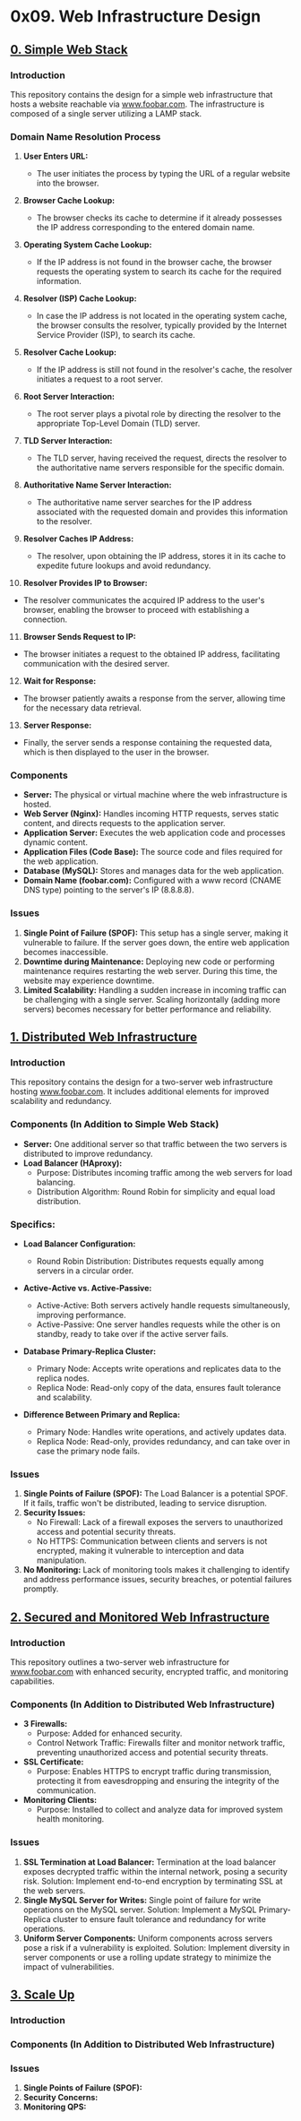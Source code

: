 # 0x09. Web Infrastructure Design

## [0. Simple Web Stack](https://github.com/MaryEhb/alx-system_engineering-devops/tree/main/0x09-web_infrastructure_design/0-simple_web_stack)

### Introduction
This repository contains the design for a simple web infrastructure that hosts a website reachable via www.foobar.com. The infrastructure is composed of a single server utilizing a LAMP stack.

### Domain Name Resolution Process
1. **User Enters URL:**
   - The user initiates the process by typing the URL of a regular website into the browser.

2. **Browser Cache Lookup:**
   - The browser checks its cache to determine if it already possesses the IP address corresponding to the entered domain name.

3. **Operating System Cache Lookup:**
   - If the IP address is not found in the browser cache, the browser requests the operating system to search its cache for the required information.

4. **Resolver (ISP) Cache Lookup:**
   - In case the IP address is not located in the operating system cache, the browser consults the resolver, typically provided by the Internet Service Provider (ISP), to search its cache.

5. **Resolver Cache Lookup:**
   - If the IP address is still not found in the resolver's cache, the resolver initiates a request to a root server.

6. **Root Server Interaction:**
   - The root server plays a pivotal role by directing the resolver to the appropriate Top-Level Domain (TLD) server.

7. **TLD Server Interaction:**
   - The TLD server, having received the request, directs the resolver to the authoritative name servers responsible for the specific domain.

8. **Authoritative Name Server Interaction:**
   - The authoritative name server searches for the IP address associated with the requested domain and provides this information to the resolver.

9. **Resolver Caches IP Address:**
   - The resolver, upon obtaining the IP address, stores it in its cache to expedite future lookups and avoid redundancy.

10. **Resolver Provides IP to Browser:**
   - The resolver communicates the acquired IP address to the user's browser, enabling the browser to proceed with establishing a connection.

11. **Browser Sends Request to IP:**
   - The browser initiates a request to the obtained IP address, facilitating communication with the desired server.

12. **Wait for Response:**
   - The browser patiently awaits a response from the server, allowing time for the necessary data retrieval.

13. **Server Response:**
   - Finally, the server sends a response containing the requested data, which is then displayed to the user in the browser.

### Components
- **Server:** The physical or virtual machine where the web infrastructure is hosted.
- **Web Server (Nginx):** Handles incoming HTTP requests, serves static content, and directs requests to the application server.
- **Application Server:** Executes the web application code and processes dynamic content.
- **Application Files (Code Base):** The source code and files required for the web application.
- **Database (MySQL):** Stores and manages data for the web application.
- **Domain Name (foobar.com):** Configured with a www record (CNAME DNS type) pointing to the server's IP (8.8.8.8).

### Issues
1. **Single Point of Failure (SPOF):** This setup has a single server, making it vulnerable to failure. If the server goes down, the entire web application becomes inaccessible.
2. **Downtime during Maintenance:** Deploying new code or performing maintenance requires restarting the web server. During this time, the website may experience downtime.
3. **Limited Scalability:** Handling a sudden increase in incoming traffic can be challenging with a single server. Scaling horizontally (adding more servers) becomes necessary for better performance and reliability.

## [1. Distributed Web Infrastructure](https://github.com/MaryEhb/alx-system_engineering-devops/tree/main/0x09-web_infrastructure_design/1-distributed_web_infrastructure)

### Introduction
This repository contains the design for a two-server web infrastructure hosting www.foobar.com. It includes additional elements for improved scalability and redundancy.

### Components (In Addition to Simple Web Stack)
- **Server:** One additional server so that traffic between the two servers is distributed to improve redundancy.
- **Load Balancer (HAproxy):**
   - Purpose: Distributes incoming traffic among the web servers for load balancing.
   - Distribution Algorithm: Round Robin for simplicity and equal load distribution.

### Specifics:
- **Load Balancer Configuration:**
  - Round Robin Distribution: Distributes requests equally among servers in a circular order.

- **Active-Active vs. Active-Passive:**
  - Active-Active: Both servers actively handle requests simultaneously, improving performance.
  - Active-Passive: One server handles requests while the other is on standby, ready to take over if the active server fails.

- **Database Primary-Replica Cluster:**
  - Primary Node: Accepts write operations and replicates data to the replica nodes.
  - Replica Node: Read-only copy of the data, ensures fault tolerance and scalability.

- **Difference Between Primary and Replica:**
  - Primary Node: Handles write operations, and actively updates data.
  - Replica Node: Read-only, provides redundancy, and can take over in case the primary node fails.

### Issues
1. **Single Points of Failure (SPOF):** The Load Balancer is a potential SPOF. If it fails, traffic won't be distributed, leading to service disruption.
2. **Security Issues:**
   - No Firewall: Lack of a firewall exposes the servers to unauthorized access and potential security threats.
   - No HTTPS: Communication between clients and servers is not encrypted, making it vulnerable to interception and data manipulation.
3. **No Monitoring:** Lack of monitoring tools makes it challenging to identify and address performance issues, security breaches, or potential failures promptly.

## [2. Secured and Monitored Web Infrastructure](https://github.com/MaryEhb/alx-system_engineering-devops/tree/main/0x09-web_infrastructure_design/2-secured_and_monitored_web_infrastructure)

### Introduction
This repository outlines a two-server web infrastructure for www.foobar.com with enhanced security, encrypted traffic, and monitoring capabilities.

### Components (In Addition to Distributed Web Infrastructure)
- **3 Firewalls:**
  - Purpose: Added for enhanced security.
  - Control Network Traffic: Firewalls filter and monitor network traffic, preventing unauthorized access and potential security threats.
- **SSL Certificate:**
  - Purpose: Enables HTTPS to encrypt traffic during transmission, protecting it from eavesdropping and ensuring the integrity of the communication.
- **Monitoring Clients:**
  - Purpose: Installed to collect and analyze data for improved system health monitoring.

### Issues
1. **SSL Termination at Load Balancer:** Termination at the load balancer exposes decrypted traffic within the internal network, posing a security risk. Solution: Implement end-to-end encryption by terminating SSL at the web servers.
2. **Single MySQL Server for Writes:** Single point of failure for write operations on the MySQL server. Solution: Implement a MySQL Primary-Replica cluster to ensure fault tolerance and redundancy for write operations.
3. **Uniform Server Components:** Uniform components across servers pose a risk if a vulnerability is exploited. Solution: Implement diversity in server components or use a rolling update strategy to minimize the impact of vulnerabilities.

## [3. Scale Up](https://github.com/MaryEhb)

### Introduction

### Components (In Addition to Distributed Web Infrastructure)

### Issues
1. **Single Points of Failure (SPOF):** 
2. **Security Concerns:** 
3. **Monitoring QPS:** 
